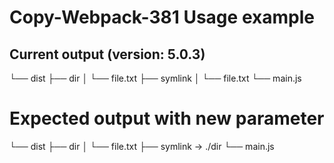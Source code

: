 # Copy-Webpack-381 Usage example


## Current output (version: 5.0.3)
└── dist
    ├── dir
    │   └── file.txt
    ├── symlink
    │   └── file.txt
    └── main.js
    
# Expected output with new parameter
└── dist
    ├── dir
    │   └── file.txt
    ├── symlink -> ./dir
    └── main.js